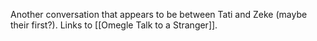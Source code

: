 Another conversation that appears to be between Tati and Zeke (maybe their first?). Links to [[Omegle Talk to a Stranger]].